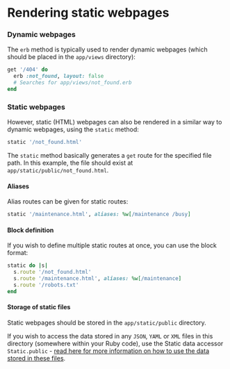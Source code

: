 # Rendering static webpages

### Dynamic webpages

The `erb` method is typically used to render dynamic webpages \(which should be placed in the `app/views` directory\):

```ruby
get '/404' do
  erb :not_found, layout: false
  # Searches for app/views/not_found.erb
end
```

### Static webpages

However, static \(HTML\) webpages can also be rendered in a similar way to dynamic webpages, using the `static` method:

```ruby
static '/not_found.html'
```

The `static` method basically generates a `get` route for the specified file path. In this example, the file should exist at `app/static/public/not_found.html`.

#### Aliases

Alias routes can be given for static routes:

```ruby
static '/maintenance.html', aliases: %w[/maintenance /busy]
```

#### Block definition

If you wish to define multiple static routes at once, you can use the block format:

```ruby
static do |s|
  s.route '/not_found.html'
  s.route '/maintenance.html', aliases: %w[/maintenance]
  s.route '/robots.txt'
end
```

#### Storage of static files

Static webpages should be stored in the `app/static/public` directory.

If you wish to access the data stored in any `JSON`, `YAML` or `XML` files in this directory \(somewhere within your Ruby code\), use the Static data accessor `Static.public`  - [read here for more information on how to use the data stored in these files](static-data.md).

